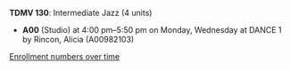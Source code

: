 **TDMV 130**: Intermediate Jazz (4 units)

- **A00** (Studio) at 4:00 pm–5:50 pm on Monday, Wednesday at DANCE 1 by Rincon, Alicia (A00982103)

[Enrollment numbers over time](./TDMV130.tsv)

